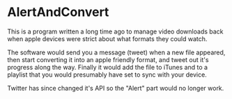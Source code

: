 # AlertAndConvert

This is a program written a long time ago to manage video downloads back when apple devices were strict about what formats they could watch.

The software would send you a message (tweet) when a new file appeared, then start converting it into an apple friendly format, and tweet out it's progress along the way.  Finally it would add the file to iTunes and to a playlist that you would presumably have set to sync with your device.

Twitter has since changed it's API so the "Alert" part would no longer work.
